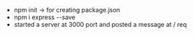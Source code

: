 - npm init -> for creating package.json
- npm i express --save
- started a server at 3000 port and posted a message at / req